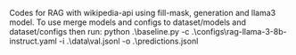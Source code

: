 Codes for RAG with wikipedia-api using fill-mask, generation and llama3 model.
To use merge models and configs to dataset/models and dataset/configs
then run:
python .\baseline.py -c .\configs\rag-llama-3-8b-instruct.yaml -i .\data\val.jsonl -o .\predictions.jsonl
